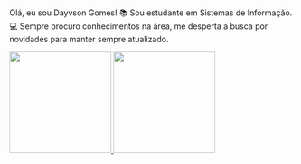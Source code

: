 Olá, eu sou Dayvson Gomes!
📚 Sou estudante em Sistemas de Informação.
💻 Sempre procuro conhecimentos na área, me desperta a busca por novidades para manter sempre atualizado.

 <div>
  <a href="https://github.com/DayvsonGomes">
  <img height="180em" src="https://github-readme-stats.vercel.app/api?username=DayvsonGomes&show_icons=false&theme=dracula&include_all_commits=true&count_private=true"/>
  <img height="180em" src="https://github-readme-stats.vercel.app/api/top-langs/?username=DayvsonGomes&layout=compact&langs_count=7&theme=dracula"/>


   
      

